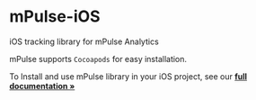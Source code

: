 # mPulse-iOS
iOS tracking library for mPulse Analytics

mPulse supports `Cocoapods` for easy installation.

To Install and use mPulse library in your iOS project, see our **[full documentation »](http://www.soasta.com/products/mpulse)**
